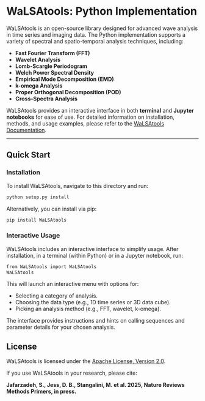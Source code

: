 # WaLSAtools: Python Implementation

WaLSAtools is an open-source library designed for advanced wave analysis in time series and imaging data. The Python implementation supports a variety of spectral and spatio-temporal analysis techniques, including:

- **Fast Fourier Transform (FFT)**
- **Wavelet Analysis**
- **Lomb-Scargle Periodogram**
- **Welch Power Spectral Density**
- **Empirical Mode Decomposition (EMD)**
- **k-omega Analysis**
- **Proper Orthogonal Decomposition (POD)**
- **Cross-Spectra Analysis**

WaLSAtools provides an interactive interface in both **terminal** and **Jupyter notebooks** for ease of use. For detailed information on installation, methods, and usage examples, please refer to the [WaLSAtools Documentation](https://WaLSA.tools/).

---

## **Quick Start**

### **Installation**

To install WaLSAtools, navigate to this directory and run:

```bash
python setup.py install
```

Alternatively, you can install via pip:

```bash
pip install WaLSAtools
```

### **Interactive Usage**

WaLSAtools includes an interactive interface to simplify usage. After installation, in a terminal (within Python) or in a Jupyter notebook, run:

```bash
from WaLSAtools import WaLSAtools
WaLSAtools
```

This will launch an interactive menu with options for:

- Selecting a category of analysis.
- Choosing the data type (e.g., 1D time series or 3D data cube).
- Picking an analysis method (e.g., FFT, wavelet, k-omega).

The interface provides instructions and hints on calling sequences and parameter details for your chosen analysis.

## **License**

WaLSAtools is licensed under the [Apache License, Version 2.0](http://www.apache.org/licenses/LICENSE-2.0).

If you use WaLSAtools in your research, please cite:

**Jafarzadeh, S., Jess, D. B., Stangalini, M. et al. 2025, Nature Reviews Methods Primers, in press.**
